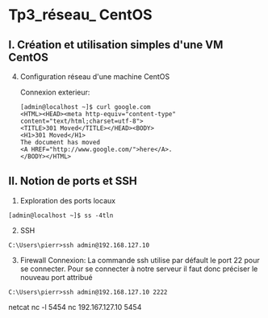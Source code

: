 # Tp3_réseau_ CentOS

## I. Création et utilisation simples d'une VM CentOS

4. Configuration réseau d'une machine CentOS

    Connexion exterieur:

    ```
    [admin@localhost ~]$ curl google.com
    <HTML><HEAD><meta http-equiv="content-type" content="text/html;charset=utf-8">
    <TITLE>301 Moved</TITLE></HEAD><BODY>
    <H1>301 Moved</H1>
    The document has moved
    <A HREF="http://www.google.com/">here</A>.
    </BODY></HTML>
    ```

## II. Notion de ports et SSH

1. Exploration des ports locaux

```
[admin@localhost ~]$ ss -4tln
```

2. SSH
```
C:\Users\pierr>ssh admin@192.168.127.10
```

3. Firewall
Connexion:
La commande ssh utilise par défault le port 22 pour se connecter. 
Pour se connecter à notre serveur il faut donc préciser le nouveau port attribué
```
C:\Users\pierr>ssh admin@192.168.127.10 2222
```

netcat
nc -l 5454
nc 192.167.127.10 5454